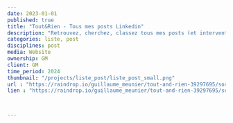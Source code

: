 ```yaml
---
date: 2023-01-01
published: true
title: "Tout&Rien - Tous mes posts Linkedin"
description: "Retrouvez, cherchez, classez tous mes posts (et interventions) dans une interface simple : Raindrop"
categories: liste, post
disciplines: post
media: Website
ownership: GM
client: GM
time_period: 2024
thumbnail: "/projects/liste_post/liste_post_small.png"
url : "https://raindrop.io/guillaume_meunier/tout-and-rien-39297695/sort=-created&perpage=30&page=0"
lien : "https://raindrop.io/guillaume_meunier/tout-and-rien-39297695/sort=-created&perpage=30&page=0"



---
```

